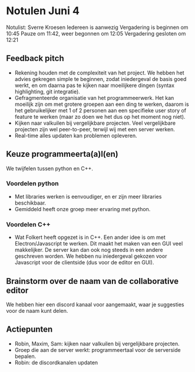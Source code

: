 # Notulen Juni 4
Notulist: Sverre Kroesen
Iedereen is aanwezig
Vergadering is beginnen om 10:45
Pauze om 11:42, weer begonnen om 12:05
Vergadering gesloten om 12:21

## Feedback pitch
- Rekening houden met de complexiteit van het project. We hebben het advies gekregen simple te beginnen, zodat iniedergeval de basis goed werkt, en om daarna pas te kijken naar moeilijkere dingen (syntax highlighting, git integratie).
- Gefragmenteerde organisatie van het programmeerwerk. Het kan moeilijk zijn om met grotere groepen aan een ding te werken, daarom is het gebruikelijker met 1 of 2 personen aan een specifieke user story of feature te werken (maar zo doen we het dus op het moment nog niet).
- Kijken naar valkuilen bij vergelijkbare projecten. Veel vergelijkbare projecten zijn wel peer-to-peer, terwijl wij met een server werken.
- Real-time alles updaten kan problemen opleveren.

## Keuze programmeerta(a)l(en)
We twijfelen tussen python en C++.
### Voordelen python
- Met libraries werken is eenvoudiger, en er zijn meer libraries beschikbaar.
- Gemiddeld heeft onze groep meer ervaring met python.
### Voordelen C++
- Wat Folkert heeft opgezet is in C++.
Een ander idee is om met Electron/Javascript te werken. Dit maakt het maken van een GUI veel makkelijker. De server kan dan ook nog steeds in een andere geschreven worden.
We hebben nu iniedergeval gekozen voor Javascript voor de clientside (dus voor de editor en GUI).

## Brainstorm over de naam van de collaborative editor
We hebben hier een discord kanaal voor aangemaakt, waar je suggesties voor de naam kunt delen.

## Actiepunten
- Robin, Maxim, Sam: kijken naar valkuilen bij vergelijkbare projecten.
- Groep die aan de server werkt: programmeertaal voor de serverside bepalen.
- Robin: de discordkanalen updaten
